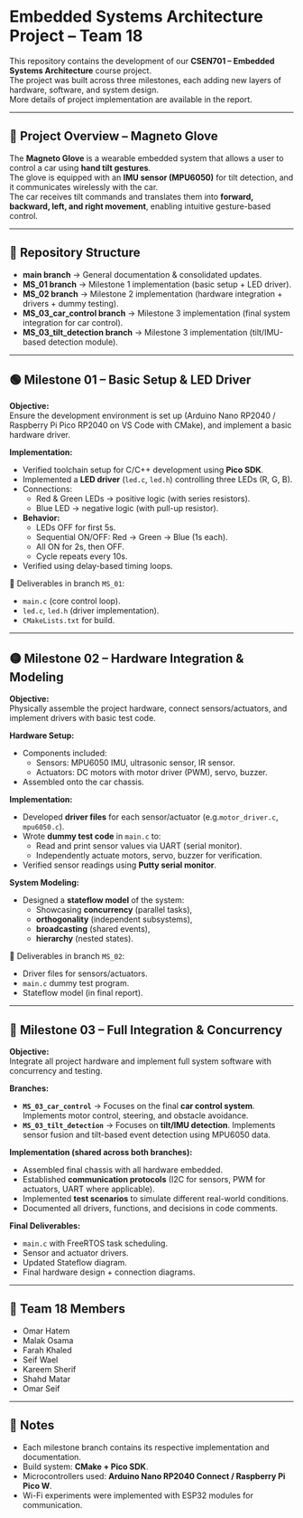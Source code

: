 # Embedded Systems Architecture Project – Team 18  

This repository contains the development of our **CSEN701 – Embedded Systems Architecture** course project.  
The project was built across three milestones, each adding new layers of hardware, software, and system design.  
More details of project implementation are available in the report.

---

## 🧤 Project Overview – Magneto Glove  

The **Magneto Glove** is a wearable embedded system that allows a user to control a car using **hand tilt gestures**.  
The glove is equipped with an **IMU sensor (MPU6050)** for tilt detection, and it communicates wirelessly with the car.  
The car receives tilt commands and translates them into **forward, backward, left, and right movement**, enabling intuitive gesture-based control.  

---

## 📂 Repository Structure  

- **main branch** → General documentation & consolidated updates.  
- **MS_01 branch** → Milestone 1 implementation (basic setup + LED driver).  
- **MS_02 branch** → Milestone 2 implementation (hardware integration + drivers + dummy testing).  
- **MS_03_car_control branch** → Milestone 3 implementation (final system integration for car control).  
- **MS_03_tilt_detection branch** → Milestone 3 implementation (tilt/IMU-based detection module).  

---

## 🟢 Milestone 01 – Basic Setup & LED Driver  

**Objective:**  
Ensure the development environment is set up (Arduino Nano RP2040 / Raspberry Pi Pico RP2040 on VS Code with CMake), and implement a basic hardware driver.  

**Implementation:**  
- Verified toolchain setup for C/C++ development using **Pico SDK**.  
- Implemented a **LED driver** (`led.c`, `led.h`) controlling three LEDs (R, G, B).  
- Connections:  
  - Red & Green LEDs → positive logic (with series resistors).  
  - Blue LED → negative logic (with pull-up resistor).  
- **Behavior:**  
  - LEDs OFF for first 5s.  
  - Sequential ON/OFF: Red → Green → Blue (1s each).  
  - All ON for 2s, then OFF.  
  - Cycle repeats every 10s.  
- Verified using delay-based timing loops.  

📄 Deliverables in branch `MS_01`:  
- `main.c` (core control loop).  
- `led.c`, `led.h` (driver implementation).  
- `CMakeLists.txt` for build.  

---

## 🟡 Milestone 02 – Hardware Integration & Modeling  

**Objective:**  
Physically assemble the project hardware, connect sensors/actuators, and implement drivers with basic test code.  

**Hardware Setup:**  
- Components included:  
  - Sensors: MPU6050 IMU, ultrasonic sensor, IR sensor.  
  - Actuators: DC motors with motor driver (PWM), servo, buzzer.  
- Assembled onto the car chassis.  

**Implementation:**  
- Developed **driver files** for each sensor/actuator (e.g.`motor_driver.c`, `mpu6050.c`).  
- Wrote **dummy test code** in `main.c` to:  
  - Read and print sensor values via UART (serial monitor).  
  - Independently actuate motors, servo, buzzer for verification.  
- Verified sensor readings using **Putty serial monitor**.  

**System Modeling:**  
- Designed a **stateflow model** of the system:  
  - Showcasing **concurrency** (parallel tasks),  
  - **orthogonality** (independent subsystems),  
  - **broadcasting** (shared events),  
  - **hierarchy** (nested states).  

📄 Deliverables in branch `MS_02`:  
- Driver files for sensors/actuators.  
- `main.c` dummy test program.  
- Stateflow model (in final report).  

---

## 🔴 Milestone 03 – Full Integration & Concurrency   

**Objective:**  
Integrate all project hardware and implement full system software with concurrency and testing.  

**Branches:**  
- **`MS_03_car_control`** → Focuses on the final **car control system**. Implements motor control, steering, and obstacle avoidance.  
- **`MS_03_tilt_detection`** → Focuses on **tilt/IMU detection**. Implements sensor fusion and tilt-based event detection using MPU6050 data.  

**Implementation (shared across both branches):**  
- Assembled final chassis with all hardware embedded.  
- Established **communication protocols** (I2C for sensors, PWM for actuators, UART where applicable).   
- Implemented **test scenarios** to simulate different real-world conditions.  
- Documented all drivers, functions, and decisions in code comments.  

**Final Deliverables:**  
- `main.c` with FreeRTOS task scheduling.  
- Sensor and actuator drivers.  
- Updated Stateflow diagram.  
- Final hardware design + connection diagrams.  

---

## 👥 Team 18 Members  
- Omar Hatem  
- Malak Osama 
- Farah Khaled
- Seif Wael
- Kareem Sherif
- Shahd Matar
- Omar Seif

---

## 📌 Notes  
- Each milestone branch contains its respective implementation and documentation.  
- Build system: **CMake + Pico SDK**.  
- Microcontrollers used: **Arduino Nano RP2040 Connect / Raspberry Pi Pico W**.  
- Wi-Fi experiments were implemented with ESP32 modules for communication.  





